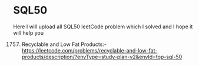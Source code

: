 # SQL50
Here I will upload all SQL50 leetCode problem which I solved and I hope it will help you

1757. Recyclable and Low Fat Products:- https://leetcode.com/problems/recyclable-and-low-fat-products/description/?envType=study-plan-v2&envId=top-sql-50   
